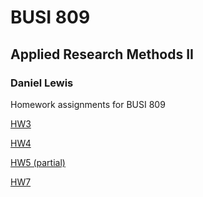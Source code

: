 # BUSI 809
## Applied Research Methods II
### Daniel Lewis

Homework assignments for BUSI 809

[HW3](https://github.com/dsethlewis/busi809/blob/master/hw3/dsl.hw3.md)

[HW4](https://github.com/dsethlewis/busi809/blob/master/hw4/dsl.hw4.md)

[HW5 (partial)](https://github.com/dsethlewis/busi809/blob/master/hw5/hw5.md)

[HW7](https://github.com/dsethlewis/busi809/blob/master/hw7/hw7.md)